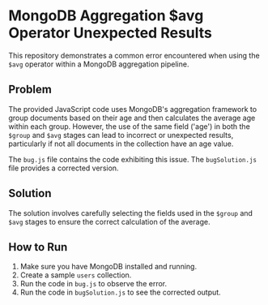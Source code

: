 # MongoDB Aggregation $avg Operator Unexpected Results

This repository demonstrates a common error encountered when using the `$avg` operator within a MongoDB aggregation pipeline.

## Problem
The provided JavaScript code uses MongoDB's aggregation framework to group documents based on their age and then calculates the average age within each group.  However, the use of the same field ('age') in both the `$group` and `$avg` stages can lead to incorrect or unexpected results, particularly if not all documents in the collection have an age value. 

The `bug.js` file contains the code exhibiting this issue. The `bugSolution.js` file provides a corrected version.

## Solution
The solution involves carefully selecting the fields used in the `$group` and `$avg` stages to ensure the correct calculation of the average.

## How to Run
1.  Make sure you have MongoDB installed and running.
2.  Create a sample `users` collection.
3.  Run the code in `bug.js` to observe the error.
4.  Run the code in `bugSolution.js` to see the corrected output.
